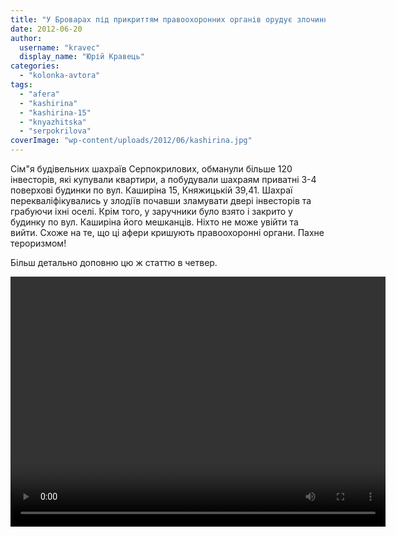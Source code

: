 ```yaml
---
title: "У Броварах під прикриттям правоохоронних органів орудує злочинна група будівельних шахраїв!"
date: 2012-06-20
author: 
  username: "kravec"
  display_name: "Юрій Кравець"
categories: 
  - "kolonka-avtora"
tags: 
  - "afera"
  - "kashirina"
  - "kashirina-15"
  - "knyazhitska"
  - "serpokrilova"
coverImage: "wp-content/uploads/2012/06/kashirina.jpg"
---
```


Сім"я будівельних шахраїв Серпокрилових, обманули більше 120 інвесторів, які купували квартири, а побудували шахраям приватні 3-4 поверхові будинки по вул. Каширіна 15, Княжицькій 39,41. Шахраї перекваліфікувались у злодіїв почавши зламувати двері інвесторів та грабуючи іхні оселі. Крім того, у заручники було взято і закрито у будинку по вул. Каширіна його мешканців. Ніхто не може увійти та вийти. Схоже на те, що ці афери кришують правоохоронні органи. Пахне тероризмом!

Більш детально доповню цю ж статтю в четвер.

<video src="https://mpz.brovary.org/wp-content/uploads/2012/06/Kashirina-15.mp4" width="600" height="400" controls></video>